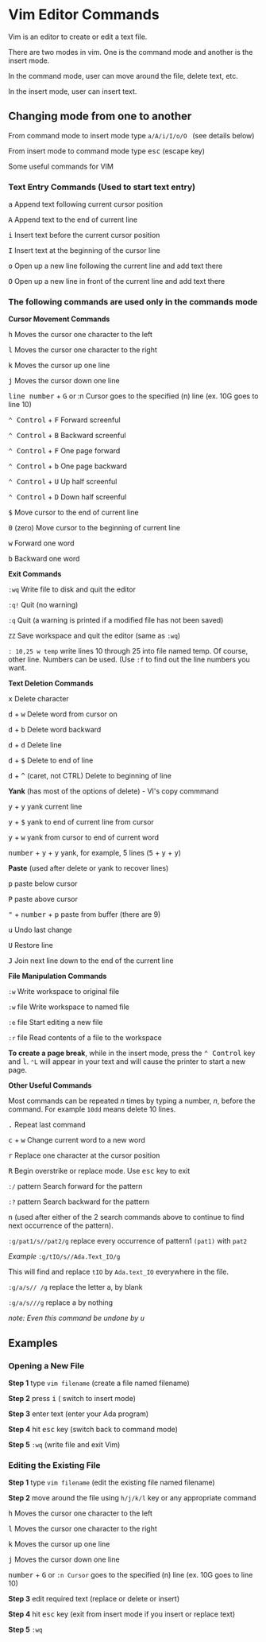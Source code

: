 # Vim Editor Commands

Vim is an editor to create or edit a text file.

There are two modes in vim. One is the command mode and another is the insert mode.

In the command mode, user can move around the file, delete text, etc.

In the insert mode, user can insert text.

## Changing mode from one to another

From command mode to insert mode	type `a/A/i/I/o/O ` (see details below)

From insert mode to command mode	type <kbd>esc</kbd> (escape key)

Some useful commands for VIM

### Text Entry Commands (Used to start text entry)

<kbd>a</kbd> Append text following current cursor position

<kbd>A</kbd> Append text to the end of current line

<kbd>i</kbd> Insert text before the current cursor position

<kbd>I</kbd> Insert text at the beginning of the cursor line

<kbd>o</kbd> Open up a new line following the current line and add text there

<kbd>O</kbd> Open up a new line in front of the current line and add text there

### The following commands are used only in the commands mode

**Cursor Movement Commands**

<kbd>h</kbd> Moves the cursor one character to the left

<kbd>l</kbd> Moves the cursor one character to the right

<kbd>k</kbd> Moves the cursor up one line

<kbd>j</kbd> Moves the cursor down one line

<kbd>line number</kbd> + <kbd>G</kbd> or :n Cursor goes to the specified (n) line (ex. 10G goes to line 10)

<kbd>⌃ Control</kbd> + <kbd>F</kbd> Forward screenful

<kbd>⌃ Control</kbd> + <kbd>B</kbd> Backward screenful

<kbd>⌃ Control</kbd> + <kbd>F</kbd> One page forward

<kbd>⌃ Control</kbd> + <kbd>b</kbd> One page backward

<kbd>⌃ Control</kbd> + <kbd>U</kbd> Up half screenful

<kbd>⌃ Control</kbd> + <kbd>D</kbd> Down half screenful

<kbd>$</kbd> Move cursor to the end of current line

<kbd>0</kbd> (zero) Move cursor to the beginning of current line

<kbd>w</kbd> Forward one word

<kbd>b</kbd> Backward one word

**Exit Commands**

`:wq` Write file to disk and quit the editor

`:q!` Quit (no warning)

`:q` Quit (a warning is printed if a modified file has not been saved)

`ZZ` Save workspace and quit the editor (same as `:wq`)

`: 10,25 w temp` write lines 10 through 25 into file named temp. Of course, other line. Numbers can be used. (Use `:f` to find out the line numbers you want.

**Text Deletion Commands**

<kbd>x</kbd> Delete character

<kbd>d</kbd> + <kbd>w</kbd> Delete word from cursor on

<kbd>d</kbd> + <kbd>b</kbd> Delete word backward

<kbd>d</kbd> + <kbd>d</kbd> Delete line

<kbd>d</kbd> + <kbd>$</kbd> Delete to end of line

<kbd>d</kbd> + <kbd>^</kbd> (caret, not CTRL) Delete to beginning of line

**Yank** (has most of the options of delete) - VI's copy commmand

<kbd>y</kbd> + <kbd>y</kbd> yank current line

<kbd>y</kbd> + <kbd>$</kbd> yank to end of current line from cursor

<kbd>y</kbd> + <kbd>w</kbd> yank from cursor to end of current word

<kbd>number</kbd> + <kbd>y</kbd> + <kbd>y</kbd> yank, for example, 5 lines (<kbd>5</kbd> + <kbd>y</kbd> + <kbd>y</kbd>)

**Paste** (used after delete or yank to recover lines)

<kbd>p</kbd> paste below cursor

<kbd>P</kbd> paste above cursor

<kbd>"</kbd> + <kbd>number</kbd> + <kbd>p</kbd> paste from buffer (there are 9)

<kbd>u</kbd> Undo last change

<kbd>U</kbd> Restore line

<kbd>J</kbd> Join next line down to the end of the current line

**File Manipulation Commands**

`:w` Write workspace to original file

`:w` file Write workspace to named file

`:e` file Start editing a new file

`:r` file Read contents of a file to the workspace

**To create a page break**, while in the insert mode, press the <kbd>⌃ Control</kbd> key and <kbd>l</kbd>. `⌃L` will appear in your text and will cause the printer to start a new page.


**Other Useful Commands**

Most commands can be repeated _n_ times by typing a number, _n_, before the command. For example `10dd` means delete 10 lines.

<kbd>.</kbd> Repeat last command

<kbd>c</kbd> + <kbd>w</kbd> Change current word to a new word

<kbd>r</kbd> Replace one character at the cursor position

<kbd>R</kbd> Begin overstrike or replace mode. Use <kbd>esc</kbd> key to exit

`:/` pattern Search forward for the pattern

`:?` pattern Search backward for the pattern

<kbd>n</kbd> (used after either of the 2 search commands above to
continue to find next occurrence of the pattern).

`:g/pat1/s//pat2/g` replace every occurrence of pattern1 `(pat1)` with `pat2`

*Example* `:g/tIO/s//Ada.Text_IO/g`

This will find and replace `tIO` by `Ada.text_IO` everywhere in the file.

`:g/a/s// /g` replace the letter a, by blank

`:g/a/s///g` replace a by nothing

_note: Even this command be undone by <kbd>u</kbd>_


## Examples

### Opening a New File

**Step 1**	type	`vim filename` 	(create a file named filename)

**Step 2**	press	<kbd>i</kbd>	( switch to insert mode)

**Step 3**	enter text (enter your Ada program)

**Step 4**	hit <kbd>esc</kbd> key	(switch back to command mode)

**Step 5**	`:wq`	(write file and exit Vim)

### Editing the Existing File

**Step 1** type	`vim filename`	(edit the existing file named filename)

**Step 2**	move around the file using `h/j/k/l` key or any appropriate command

<kbd>h</kbd> Moves the cursor one character to the left

<kbd>l</kbd> Moves the cursor one character to the right

<kbd>k</kbd> Moves the cursor up one line

<kbd>j</kbd> Moves the cursor down one line

<kbd>number</kbd> + <kbd>G</kbd> or `:n Cursor` goes to the specified (n) line (ex. 10G goes to line 10)

**Step 3**	edit required text (replace or delete or insert)

**Step 4**	hit <kbd>esc</kbd> key (exit from insert mode if you insert or replace text)

**Step 5** `:wq`
